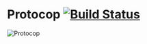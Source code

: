 Protocop [![Build Status](https://secure.travis-ci.org/durran/protocop.png?branch=master&.png)](http://travis-ci.org/durran/protocop)
========

![Protocop](http://4.bp.blogspot.com/_WkKZJVG5wTk/TQcB2hEMrSI/AAAAAAAC0iY/wJTKOB4vyj0/s1600/MovieQuiz_1183-0695986.jpg)
